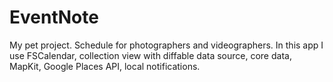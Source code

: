 # EventNote
My pet project.
Schedule for photographers and videographers.
In this app I use FSCalendar, collection view with diffable data source, core data, MapKit, Google Places API, local notifications.
